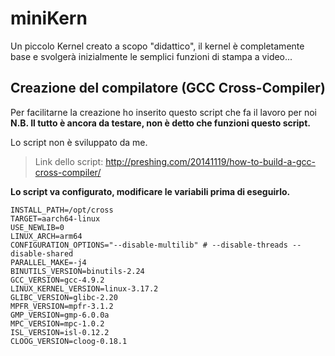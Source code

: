 # miniKern
Un piccolo Kernel creato a scopo "didattico", il kernel è completamente base e svolgerà inizialmente le semplici funzioni di stampa a video... 

## Creazione del compilatore (GCC Cross-Compiler)
Per facilitarne la creazione ho inserito questo script che fa il lavoro per noi <br>
**N.B. Il tutto è ancora da testare, non è detto che funzioni questo script.**

Lo script non è sviluppato da me.<br>
> Link dello script: http://preshing.com/20141119/how-to-build-a-gcc-cross-compiler/<br>

**Lo script va configurato, modificare le variabili prima di eseguirlo.**

```
INSTALL_PATH=/opt/cross
TARGET=aarch64-linux
USE_NEWLIB=0
LINUX_ARCH=arm64
CONFIGURATION_OPTIONS="--disable-multilib" # --disable-threads --disable-shared
PARALLEL_MAKE=-j4
BINUTILS_VERSION=binutils-2.24
GCC_VERSION=gcc-4.9.2
LINUX_KERNEL_VERSION=linux-3.17.2
GLIBC_VERSION=glibc-2.20
MPFR_VERSION=mpfr-3.1.2
GMP_VERSION=gmp-6.0.0a
MPC_VERSION=mpc-1.0.2
ISL_VERSION=isl-0.12.2
CLOOG_VERSION=cloog-0.18.1
```
